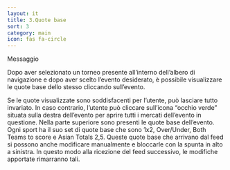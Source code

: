 ```yaml
---
layout: it
title: 3.Quote base
sort: 3
category: main
icon: fas fa-circle
---
```

<p class="message">
   Messaggio
</p>

Dopo aver selezionato un torneo presente all’interno dell’albero di navigazione e dopo aver scelto l’evento desiderato, è possibile visualizzare le quote base dello stesso cliccando sull’evento.


 

Se le quote visualizzate sono soddisfacenti per l’utente, può lasciare tutto invariato. In caso contrario, l’utente può cliccare sull’icona “occhio verde” situata sulla destra dell’evento per aprire tutti i mercati dell’evento in questione. Nella parte superiore sono presenti le quote base dell’evento. Ogni sport ha il suo set di quote base che sono 1x2, Over/Under, Both Teams to score e Asian Totals 2,5. Queste quote base che arrivano dal feed si possono anche modificare manualmente e bloccarle con la spunta in alto a sinistra. In questo modo alla ricezione del feed successivo, le modifiche apportate rimarranno tali.





